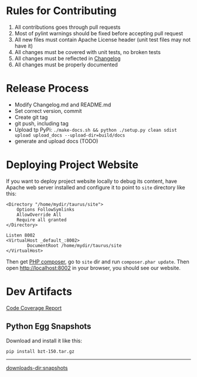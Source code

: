 [](https://api.travis-ci.org/Blazemeter/taurus.svg)

# Rules for Contributing
 1. All contributions goes through pull requests
  1. Most of pylint warnings should be fixed before accepting pull request
  2. All new files must contain Apache License header (unit test files may not have it)
 2. All changes must be covered with unit tests, no broken tests
 3. All changes must be reflected in [Changelog](Changelog)
 4. All changes must be properly documented 

# Release Process
 - Modify Changelog.md and README.md
 - Set correct version, commit
 - Create git tag
 - git push, including tag
 - Upload tp PyPi: `./make-docs.sh && python ./setup.py clean sdist upload upload_docs --upload-dir=build/docs`
 - generate and upload docs (TODO)
 
# Deploying Project Website
 
If you want to deploy project website locally to debug its content, have Apache web server installed and configure it to point to `site` directory like this:
```
<Directory "/home/mydir/taurus/site">
    Options FollowSymlinks
    AllowOverride All
    Require all granted
</Directory>

Listen 8002
<VirtualHost _default_:8002>
        DocumentRoot /home/mydir/taurus/site
</VirtualHost>
```

Then get [PHP composer](https://getcomposer.org/download/), go to `site` dir and run `composer.phar update`. Then open [http://localhost:8002](http://localhost:8002) in your browser, you should see our website.

# Dev Artifacts
[Code Coverage Report](/coverage/)

## Python Egg Snapshots

Download and install it like this:
```bash
pip install bzt-150.tar.gz
```

----

<downloads-dir:snapshots>